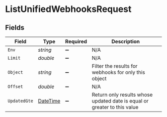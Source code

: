 # ListUnifiedWebhooksRequest


## Fields

| Field                                                                                 | Type                                                                                  | Required                                                                              | Description                                                                           |
| ------------------------------------------------------------------------------------- | ------------------------------------------------------------------------------------- | ------------------------------------------------------------------------------------- | ------------------------------------------------------------------------------------- |
| `Env`                                                                                 | *string*                                                                              | :heavy_minus_sign:                                                                    | N/A                                                                                   |
| `Limit`                                                                               | *double*                                                                              | :heavy_minus_sign:                                                                    | N/A                                                                                   |
| `Object`                                                                              | *string*                                                                              | :heavy_minus_sign:                                                                    | Filter the results for webhooks for only this object                                  |
| `Offset`                                                                              | *double*                                                                              | :heavy_minus_sign:                                                                    | N/A                                                                                   |
| `UpdatedGte`                                                                          | [DateTime](https://learn.microsoft.com/en-us/dotnet/api/system.datetime?view=net-5.0) | :heavy_minus_sign:                                                                    | Return only results whose updated date is equal or greater to this value              |